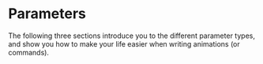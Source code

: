 <link rel="stylesheet" type="text/css" href="../styles.css">

# Parameters
The following three sections introduce you to the different parameter types, and show you how to make your life easier when writing animations (or commands).